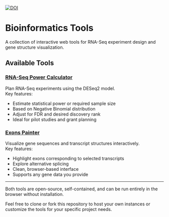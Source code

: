 <a href="https://doi.org/10.5281/zenodo.15337793"><img src="https://zenodo.org/badge/976115941.svg" alt="DOI"></a>

# Bioinformatics Tools

A collection of interactive web tools for RNA-Seq experiment design and gene structure visualization.

## Available Tools

### [RNA-Seq Power Calculator](https://rafalwoycicki.github.io/power_calculator/index.html)

Plan RNA-Seq experiments using the DESeq2 model.  
Key features:
- Estimate statistical power or required sample size
- Based on Negative Binomial distribution
- Adjust for FDR and desired discovery rank
- Ideal for pilot studies and grant planning


### [Exons Painter](https://rafalwoycicki.github.io/exons_painter/exons.html)

Visualize gene sequences and transcript structures interactively.  
Key features:
- Highlight exons corresponding to selected transcripts
- Explore alternative splicing
- Clean, browser-based interface
- Supports any gene data you provide

---

Both tools are open-source, self-contained, and can be run entirely in the browser without installation.

Feel free to clone or fork this repository to host your own instances or customize the tools for your specific project needs.
